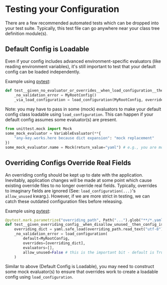 # Testing your Configuration

There are a few recommended automated tests which can be dropped into your test suite. Typically, this test file
can go anywhere near your class tree definition module(s).

## Default Config is Loadable

Even if your config includes advanced environment-specific evaluators (like reading environment variables), it's still
important to test that your default config can be loaded independently.

Example using [pytest](https://docs.pytest.org/en/stable/):

```python
def test__given_no_evaluator_or_overrides__when_load_configuration__then_defaults_are_used():
    _no_validation_error = MyRootConfig()
    _via_load_configuration = load_configuration(MyRootConfig, overrides=[], evaluators=[])
```

Note: you may have to pass in some (mock) evaluators to make your default config class loadable using
`load_configuration`. This can happen if your default config assumes some evaluator(s) are present.

```python
from unittest.mock import Mock
some_mock_evaluator = VariableEvaluator(**{
    "any-key.works.here because dict expansion": "mock replacement"
})
some_mock_evaluator.name = Mock(return_value="yaml") # e.g., you are mocking the YamlFileEvaluator
```

## Overriding Configs Override Real Fields

An overriding config should be kept up to date with the application. Inevitably, application changes will be made at
some point which cause existing override files to no longer override real fields. Typically, overrides to imaginary
fields are ignored (See: `load_configuration(...)`'s `allow_unused` kwarg.). However, if we are more strict in testing,
we can catch these outdated configuration files before releasing.

Example using [pytest](https://docs.pytest.org/en/stable/):

```python
@pytest.mark.parametrize("overriding_path", Path("...").glob("**/*.yaml"), ids=Path.as_posix)
def test__given_overriding_config__when_disallow_unused__then_config_is_loaded(overriding_path: Path):
    overriding_dict = yaml.safe_load(overriding_path.read_text("utf-8"))
    _no_validation_error = load_configuration(
        default=MyRootConfig,
        overrides=[overriding_dict],
        evaluators=[],
        allow_unused=False # this is the important bit - default is True, which allows unused fields to exist
    )
```

Similar to above (Default Config is Loadable), you may need to construct some mock evaluator(s) to ensure that
overrides work to create a loadable config using `load_configuration`.
